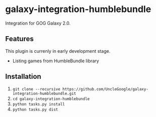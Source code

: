 # galaxy-integration-humblebundle

Integration for GOG Galaxy 2.0.

## Features
This plugin is currenly in early development stage.

* Listing games from HumbleBundle library

## Installation

1. `git clone --recursive https://github.com/UncleGoogle/galaxy-integration-humblebundle.git`
2. `cd galaxy-integration-humblebundle`
3. `python tasks.py install`
4. `python tasks.py dist`

